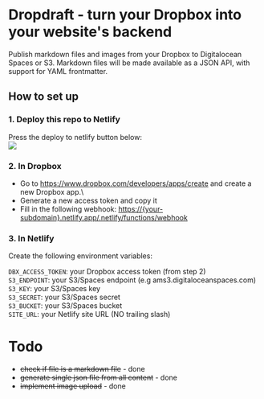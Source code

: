 # Dropdraft - turn your Dropbox into your website's backend

Publish markdown files and images from your Dropbox to Digitalocean Spaces or S3. Markdown files will be made available as a JSON API, with support for YAML frontmatter.

## How to set up

### 1. Deploy this repo to Netlify
Press the deploy to netlify button below:\
<a href="https://app.netlify.com/start/deploy?repository=https://github.com/dashpilot/dropdraft-spaces"><img src="https://www.netlify.com/img/deploy/button.svg" /></a>

### 2. In Dropbox

-  Go to <https://www.dropbox.com/developers/apps/create> and create a new Dropbox app.\
-  Generate a new access token and copy it
-  Fill in the following webhook: <https://{your-subdomain}.netlify.app/.netlify/functions/webhook>

### 3. In Netlify

Create the following environment variables:

`DBX_ACCESS_TOKEN`: your Dropbox access token (from step 2)\
`S3_ENDPOINT`: your S3/Spaces endpoint (e.g ams3.digitaloceanspaces.com)\
`S3_KEY`: your S3/Spaces key\
`S3_SECRET`: your S3/Spaces secret\
`S3_BUCKET`: your S3/Spaces bucket\
`SITE_URL`: your Netlify site URL (NO trailing slash)

# Todo
- ~~check if file is a markdown file~~ - done
- ~~generate single json file from all content~~ - done
- ~~implement image upload~~ - done
